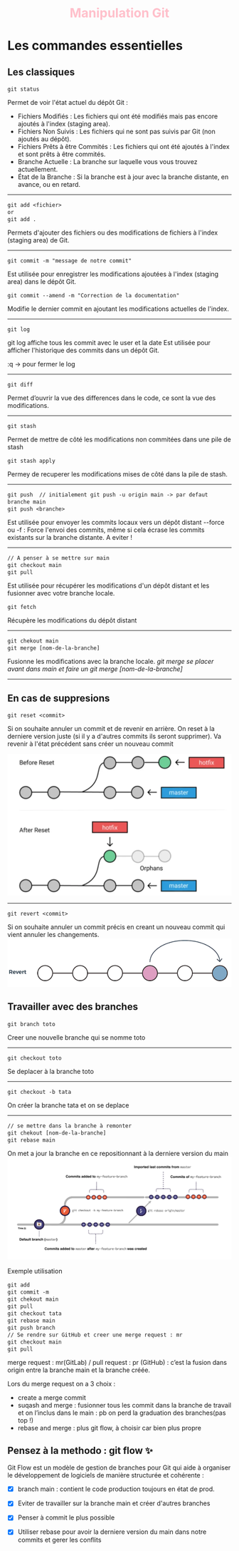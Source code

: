 <h1 align="center" style="color:pink">Manipulation Git</h1>

# Les commandes essentielles 

## Les classiques

```git
git status 
```
Permet de voir l'état actuel du dépôt Git : 
-   Fichiers Modifiés : Les fichiers qui ont été modifiés mais pas encore ajoutés à l'index (staging area).
-   Fichiers Non Suivis : Les fichiers qui ne sont pas suivis par Git (non ajoutés au dépôt).
-   Fichiers Prêts à être Commités : Les fichiers qui ont été ajoutés à l'index et sont prêts à être commités.
-   Branche Actuelle : La branche sur laquelle vous vous trouvez actuellement.
-   État de la Branche : Si la branche est à jour avec la branche distante, en avance, ou en retard.
****


```git
git add <fichier>
or
git add .
```
Permets d'ajouter des fichiers ou des modifications de fichiers à l'index (staging area) de Git.
****

```git
git commit -m "message de notre commit"
```
Est utilisée pour enregistrer les modifications ajoutées à l'index (staging area) dans le dépôt Git. 
```git
git commit --amend -m "Correction de la documentation"
```
Modifie le dernier commit en ajoutant les modifications actuelles de l'index.
****


```git
git log
```
git log affiche tous les commit avec le user et la date
Est  utilisée pour afficher l'historique des commits dans un dépôt Git.

:q -> pour fermer le log
****


```git
git diff 
```
Permet d’ouvrir la vue des differences dans le code, ce sont la vue des modifications. 
****

```git
git stash 
```
Permet de mettre de côté les modifications non commitées dans une pile de stash
```git
git stash apply
```
Permey de recuperer les modifications mises de côté dans la pile de stash. 
****


```git
git push  // initialement git push -u origin main -> par defaut branche main
git push <branche>
```
Est utilisée pour envoyer les commits locaux vers un dépôt distant
--force ou -f : Force l'envoi des commits, même si cela écrase les commits existants sur la branche distante. A eviter ! 

****
```git
// A penser à se mettre sur main
git checkout main
git pull
```
Est utilisée pour récupérer les modifications d'un dépôt distant et les fusionner avec votre branche locale.

```git
git fetch 
```
Récupère les modifications du dépôt distant
****


```git
git chekout main
git merge [nom-de-la-branche]
```
Fusionne les modifications avec la branche locale. _git merge se placer avant dans main et faire un git merge [nom-de-la-branche]_
*****




## En cas de suppresions

```git
git reset <commit>
```
Si on souhaite annuler un commit et de revenir en arrière. On reset à la derniere version juste (si il y a d'autres commits ils seront supprimer). Va revenir à l'état précédent sans créer un nouveau commit

![Illustration git reset](image/GitPart/git_reset_illustration.png "Illustration git reset")
****

```git
git revert <commit> 
```

Si on souhaite annuler un commit précis en creant un nouveau commit qui vient annuler les changements.
![Illustration git revert](image/GitPart/git_revert_illustration.png "Illustration git revert")

## Travailler avec des branches 

```git
git branch toto 
``` 
Creer une nouvelle branche qui se nomme toto
****


```git
git checkout toto 
``` 
Se deplacer à la branche toto
****


```git
git checkout -b tata
``` 
On créer la branche tata et on se deplace 
****


```git
// se mettre dans la branche à remonter
git chekout [nom-de-la-branche]
git rebase main
``` 
On met a jour la branche en ce repositionnant à la derniere version du main
![Illustration git rebase](image/GitPart/git_rebase_illustration.png "Illustration git rebase")


Exemple utilisation 

```git
git add
git commit -m
git chekout main
git pull
git checkout tata
git rebase main
git push branch
// Se rendre sur GitHub et creer une merge request : mr
git checkout main
git pull
```
merge request : mr(GitLab) /  pull request : pr (GitHub) : c’est la fusion dans origin entre la branche main et la branche créée.

Lors du merge request on a 3 choix :
- create a merge commit
- suqash and merge : fusionner tous les commit dans la branche de travail et on l’inclus dans le main : pb on perd la graduation des branches(pas top !)
- rebase and merge : plus git flow, à choisir car bien plus propre



## Pensez à la methodo : git flow :sparkles:

Git Flow est un modèle de gestion de branches pour Git qui aide à organiser le développement de logiciels de manière structurée et cohérente :

- [x] branch main : contient le code production toujours en état de prod.
- [x] Eviter de travailler sur la branche main et créer d'autres branches
- [x] Penser à commit le plus possible
- [x] Utiliser rebase pour avoir la derniere version du main dans notre commits et gerer les conflits

